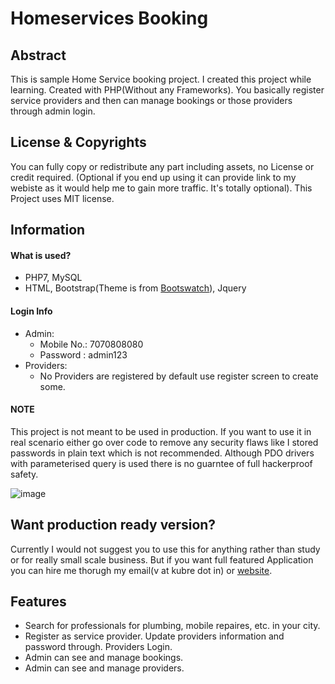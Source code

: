 # Homeservices Booking

## Abstract

This is sample Home Service booking project. I created this project while
learning. Created with PHP(Without any Frameworks). You basically register
service providers and then can manage bookings or those providers through admin
login.

## License & Copyrights
You can fully copy or redistribute any part including assets, no License or
credit required. (Optional if you end up using it can provide link to my
webiste as it would help me to gain more traffic. It's totally optional).
This Project uses MIT license.

## Information

#### What is used?
- PHP7, MySQL
- HTML, Bootstrap(Theme is from [Bootswatch](https://bootswatch.com)), Jquery

#### Login Info
- Admin:
  - Mobile No.: 7070808080
  - Password  : admin123
- Providers:
    - No Providers are registered by default use register screen to create
      some.

#### NOTE
This project is not meant to be used in production. If you want to use it in
real scenario either go over code to remove any security flaws like I stored
passwords in plain text which is not recommended. Although PDO drivers with
parameterised query is used there is no guarntee of full hackerproof safety.

![image](https://user-images.githubusercontent.com/69110353/160226789-9e554853-b045-4931-8a16-be61ed389635.png)


## Want production ready version?
Currently I would not suggest you to use this for anything rather than study or
for really small scale business. But if you want full featured Application you
can hire me thorugh my email(v at kubre dot in) or
[website](https://kubre.in).

## Features
- Search for professionals for plumbing, mobile repaires, etc. in your city.
- Register as service provider. Update providers information and password
  through.
  Providers Login.
- Admin can see and manage bookings.
- Admin can see and manage providers.




